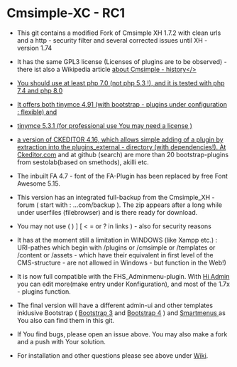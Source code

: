 # Cmsimple-XC - RC1

* This git contains a  modified  Fork of Cmsimple XH 1.7.2 with clean urls and a http - security filter and several corrected issues until XH - version 1.74

* It has the same GPL3  license (Licenses of plugins are to be observed) - there ist also a Wikipedia article <a href=https://https://en.wikipedia.org/wiki/CMSimple> about Cmsimple - history</>

* You should use at least php 7.0 (not php 5.3 !),  and it is tested with php 7.4 and php 8.0

* It offers both tinymce 4.91 (with bootstrap - plugins under configuration : flexible) and 

* tinymce 5.3.1 (for professional use You may need a license )

* a version of CKEDITOR 4.16, which allows simple adding of a plugin by extraction into the plugins_external - directory (with dependencies!). 
At <a href=https://https://ckeditor.com/cke4/addons/plugins/all> Ckeditor.com</a> and  at github (search) are more than 20 bootstrap-plugins from sestolab(based on smethods), akilli etc. 

* The inbuilt FA 4.7 - font of the FA-Plugin has been replaced by free Font Awesome 5.15.

* This version has an integrated full-backup from the Cmsimple_XH - forum ( start with : ...com/backup ). The zip  appears after a long while under userfiles (filebrowser) and is there ready for download.

* You may not use ( ) ] [ < = or ? in links ) - also for security reasons

* It has at the moment still a limitation in WINDOWS (like Xampp etc.) :  URI-pathes which begin with /plugins or /cmsimple or /templates or   /content or /assets - which have their equivalent in first level of the CMS-structure - are  not allowed in Windows - but function in the Web!) 

* It is now full compatible with the FHS_Adminmenu-plugin. With <a href=https://https://github.com/TN03/hi_admin_xh> Hi Admin</a> you can edit more(make entry under Konfiguration), and most of the 1.7x - plugins function.

* The final version will have a different admin-ui and other templates inklusive Bootstrap ( <a href=https://github.com/g7sim/Bootstrap3-XH> Bootstrap 3</a>
  and <a href=https://https://github.com/g7sim/Bootstrap4-XH> Bootstrap 4</a> ) and <a href=https://https://github.com/g7sim/Smartmenus-XH> Smartmenus </a> as You also can find them in this git.

* If You find bugs, please open an issue above. You may also make a fork and a push with Your solution.

* For installation and other questions please see above under <a href=https://github.com/g7sim/cmsimple-XH-CL/wiki>Wiki</a>.

